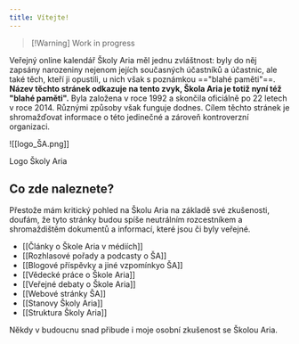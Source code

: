```yaml
---
title: Vítejte!
---
```


> [!Warning] Work in progress

Veřejný online kalendář Školy Aria měl jednu zvláštnost: byly do něj zapsány narozeniny nejenom jejích současných účastníků a účastnic, ale také těch, kteří ji opustili, u nich však s poznámkou =="blahé paměti"==. **Název těchto stránek odkazuje na tento zvyk, Škola Aria je totiž nyní též "blahé paměti".** Byla založena v roce 1992 a skončila oficiálně po 22 letech v roce 2014. Různými způsoby však funguje dodnes. Cílem těchto stránek je shromažďovat informace o této jedinečné a zároveň kontroverzní organizaci. 

![[logo_ŠA.png]]

Logo Školy Aria

## Co zde naleznete?

Přestože mám kritický pohled na Školu Aria na základě své zkušenosti, doufám, že tyto stránky budou spíše neutrálním rozcestníkem a shromaždištěm dokumentů a informací, které jsou či byly veřejné.

- [[Články o Škole Aria v médiích]]
- [[Rozhlasové pořady a podcasty o ŠA]]
- [[Blogové příspěvky a jiné vzpomínkyo ŠA]]
- [[Vědecké práce o Škole Aria]]
- [[Veřejné debaty o Škole Aria]]
- [[Webové stránky ŠA]]
- [[Stanovy Školy Aria]]
- [[Struktura Školy Aria]]

Někdy v budoucnu snad přibude i moje osobní zkušenost se Školou Aria.
